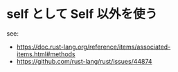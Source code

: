 # self として Self 以外を使う

see:

- https://doc.rust-lang.org/reference/items/associated-items.html#methods
- https://github.com/rust-lang/rust/issues/44874
